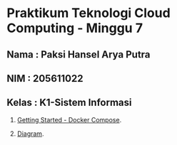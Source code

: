 Praktikum Teknologi Cloud Computing - Minggu 7
=====================

Nama : Paksi Hansel Arya Putra
--------
NIM : 205611022
--------
Kelas  : K1-Sistem Informasi
--------

1. [Getting Started - Docker Compose](https://github.com/paksihansel/tekn-cloud-computing/blob/master/minggu-07/installasi_docker.md).

2. [Diagram](https://github.com/paksihansel/tekn-cloud-computing/blob/master/minggu-07/get_started_docker.md).